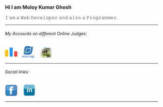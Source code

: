 <h3>Hi I am <strong>Moloy Kumar Ghosh</strong></h3>
<p>𝙸 𝚊𝚖 𝚊 𝚆𝚎𝚋 𝙳𝚎𝚟𝚎𝚕𝚘𝚙𝚎𝚛 𝚊𝚗𝚍 𝚊𝚕𝚜𝚘 𝚊 𝙿𝚛𝚘𝚐𝚛𝚊𝚖𝚖𝚎𝚛.</p>

<hr/>
<h6>My Accounts on different Online Judges:</h6>

  <a href="https://codeforces.com/profile/Moloy_Ghosh"><img style="width:40px; height:40px;" src="code-forces.png" title="Codeforces"></a>&nbsp; &nbsp;
  <a href="https://onlinejudge.org/index.php?option=com_onlinejudge&Itemid=8&page=show_authorstats&userid=1280837"><img style="width:40px;height:40px;" src="UVa.png" title="UVa Online Judge"></a> &nbsp; &nbsp;
  <a href="https://acm.timus.ru/author.aspx?id=341522"><img style="width:40px;height:40px;" src="Timus.jpg" title="Timus Online Judge"></a> &nbsp; &nbsp;
  
<hr/>
<h6>Social links:</h6>
  <a href="https://mbasic.facebook.com/moloy.ghosh.31508076"><img style="width:40px;height:40px;" src="facebook-logo-png-3.png" title="Facebook"></a> &nbsp; &nbsp;
  <a href="https://www.linkedin.com/in/moloy-ghosh-cse/"><img style="width:40px;height:40px;" src="linkedin-logo-png-2023.png" title="Linkedin"></a>
  <hr/>
